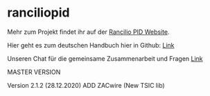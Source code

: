 # ranciliopid

Mehr zum Projekt findet ihr auf der [Rancilio PID Website](http://rancilio-pid.de/).

Hier geht es zum deutschen Handbuch hier in Github: [Link](./en/index.md)

Unseren Chat für die gemeinsame Zusammenarbeit und Fragen [Link](https://chat.rancilio-pid.de)

MASTER VERSION

Version 2.1.2  (28.12.2020) ADD ZACwire (New TSIC lib)

